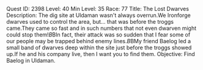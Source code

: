 Quest ID: 2398
Level: 40
Min Level: 35
Race: 77
Title: The Lost Dwarves
Description: The dig site at Uldaman wasn't always overrun.We Ironforge dwarves used to control the area, but... that was before the troggs came.They came so fast and in such numbers that not even dwarven might could stop them!$B$BIn fact, their attack was so sudden that I fear some of our people may be trapped behind enemy lines.$B$BMy friend Baelog led a small band of dwarves deep within the site just before the troggs showed up.If he and his company live, then I want you to find them.
Objective: Find Baelog in Uldaman.
